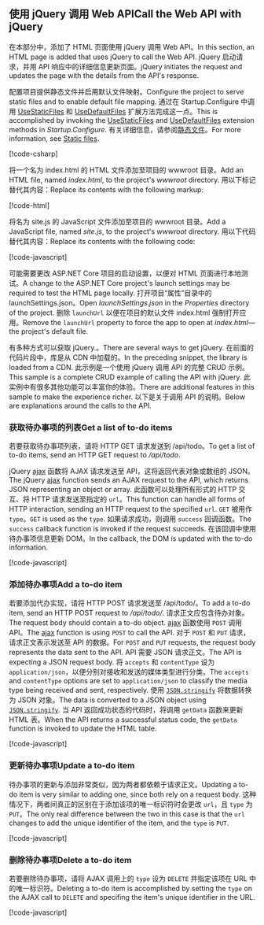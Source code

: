 ## <a name="call-the-web-api-with-jquery"></a><span data-ttu-id="2b9e3-101">使用 jQuery 调用 Web API</span><span class="sxs-lookup"><span data-stu-id="2b9e3-101">Call the Web API with jQuery</span></span>

<span data-ttu-id="2b9e3-102">在本部分中，添加了 HTML 页面使用 jQuery 调用 Web API。</span><span class="sxs-lookup"><span data-stu-id="2b9e3-102">In this section, an HTML page is added that uses jQuery to call the Web API.</span></span> <span data-ttu-id="2b9e3-103">jQuery 启动请求，并用 API 响应中的详细信息更新页面。</span><span class="sxs-lookup"><span data-stu-id="2b9e3-103">jQuery initiates the request and updates the page with the details from the API's response.</span></span>

<span data-ttu-id="2b9e3-104">配置项目提供静态文件并启用默认文件映射。</span><span class="sxs-lookup"><span data-stu-id="2b9e3-104">Configure the project to serve static files and to enable default file mapping.</span></span> <span data-ttu-id="2b9e3-105">通过在 Startup.Configure 中调用 [UseStaticFiles](/dotnet/api/microsoft.aspnetcore.builder.staticfileextensions.usestaticfiles#Microsoft_AspNetCore_Builder_StaticFileExtensions_UseStaticFiles_Microsoft_AspNetCore_Builder_IApplicationBuilder_) 和 [UseDefaultFiles](/dotnet/api/microsoft.aspnetcore.builder.defaultfilesextensions.usedefaultfiles#Microsoft_AspNetCore_Builder_DefaultFilesExtensions_UseDefaultFiles_Microsoft_AspNetCore_Builder_IApplicationBuilder_) 扩展方法完成这一点。</span><span class="sxs-lookup"><span data-stu-id="2b9e3-105">This is accomplished by invoking the [UseStaticFiles](/dotnet/api/microsoft.aspnetcore.builder.staticfileextensions.usestaticfiles#Microsoft_AspNetCore_Builder_StaticFileExtensions_UseStaticFiles_Microsoft_AspNetCore_Builder_IApplicationBuilder_) and [UseDefaultFiles](/dotnet/api/microsoft.aspnetcore.builder.defaultfilesextensions.usedefaultfiles#Microsoft_AspNetCore_Builder_DefaultFilesExtensions_UseDefaultFiles_Microsoft_AspNetCore_Builder_IApplicationBuilder_) extension methods in *Startup.Configure*.</span></span> <span data-ttu-id="2b9e3-106">有关详细信息，请参阅[静态文件](xref:fundamentals/static-files)。</span><span class="sxs-lookup"><span data-stu-id="2b9e3-106">For more information, see [Static files](xref:fundamentals/static-files).</span></span>

[!code-csharp[](../../tutorials/first-web-api/samples/2.0/TodoApi/Startup2.cs?name=snippet_Configure&highlight=3-4)]

<span data-ttu-id="2b9e3-107">将一个名为 index.html 的 HTML 文件添加至项目的 wwwroot 目录。</span><span class="sxs-lookup"><span data-stu-id="2b9e3-107">Add an HTML file, named *index.html*, to the project's *wwwroot* directory.</span></span> <span data-ttu-id="2b9e3-108">用以下标记替代其内容：</span><span class="sxs-lookup"><span data-stu-id="2b9e3-108">Replace its contents with the following markup:</span></span>

[!code-html[](../../tutorials/first-web-api/samples/2.0/TodoApi/wwwroot/index.html)]

<span data-ttu-id="2b9e3-109">将名为 site.js 的 JavaScript 文件添加至项目的 wwwroot 目录。</span><span class="sxs-lookup"><span data-stu-id="2b9e3-109">Add a JavaScript file, named *site.js*, to the project's *wwwroot* directory.</span></span> <span data-ttu-id="2b9e3-110">用以下代码替代其内容：</span><span class="sxs-lookup"><span data-stu-id="2b9e3-110">Replace its contents with the following code:</span></span>

[!code-javascript[](../../tutorials/first-web-api/samples/2.0/TodoApi/wwwroot/site.js?name=snippet_SiteJs)]

<span data-ttu-id="2b9e3-111">可能需要更改 ASP.NET Core 项目的启动设置，以便对 HTML 页面进行本地测试。</span><span class="sxs-lookup"><span data-stu-id="2b9e3-111">A change to the ASP.NET Core project's launch settings may be required to test the HTML page locally.</span></span> <span data-ttu-id="2b9e3-112">打开项目“属性”目录中的 launchSettings.json。</span><span class="sxs-lookup"><span data-stu-id="2b9e3-112">Open *launchSettings.json* in the *Properties* directory of the project.</span></span> <span data-ttu-id="2b9e3-113">删除 `launchUrl` 以便在项目的默认文件 index.html 强制打开应用。</span><span class="sxs-lookup"><span data-stu-id="2b9e3-113">Remove the `launchUrl` property to force the app to open at *index.html*&mdash;the project's default file.</span></span>

<span data-ttu-id="2b9e3-114">有多种方式可以获取 jQuery.。</span><span class="sxs-lookup"><span data-stu-id="2b9e3-114">There are several ways to get jQuery.</span></span> <span data-ttu-id="2b9e3-115">在前面的代码片段中，库是从 CDN 中加载的。</span><span class="sxs-lookup"><span data-stu-id="2b9e3-115">In the preceding snippet, the library is loaded from a CDN.</span></span> <span data-ttu-id="2b9e3-116">此示例是一个使用 jQuery 调用 API 的完整 CRUD 示例。</span><span class="sxs-lookup"><span data-stu-id="2b9e3-116">This sample is a complete CRUD example of calling the API with jQuery.</span></span> <span data-ttu-id="2b9e3-117">此实例中有很多其他功能可以丰富你的体验。</span><span class="sxs-lookup"><span data-stu-id="2b9e3-117">There are additional features in this sample to make the experience richer.</span></span> <span data-ttu-id="2b9e3-118">以下是关于调用 API 的说明。</span><span class="sxs-lookup"><span data-stu-id="2b9e3-118">Below are explanations around the calls to the API.</span></span>

### <a name="get-a-list-of-to-do-items"></a><span data-ttu-id="2b9e3-119">获取待办事项的列表</span><span class="sxs-lookup"><span data-stu-id="2b9e3-119">Get a list of to-do items</span></span>

<span data-ttu-id="2b9e3-120">若要获取待办事项列表，请将 HTTP GET 请求发送到 /api/todo。</span><span class="sxs-lookup"><span data-stu-id="2b9e3-120">To get a list of to-do items, send an HTTP GET request to */api/todo*.</span></span>

<span data-ttu-id="2b9e3-121">jQuery [ajax](https://api.jquery.com/jquery.ajax/) 函数将 AJAX 请求发送至 API，这将返回代表对象或数组的 JSON。</span><span class="sxs-lookup"><span data-stu-id="2b9e3-121">The jQuery [ajax](https://api.jquery.com/jquery.ajax/) function sends an AJAX request to the API, which returns JSON representing an object or array.</span></span> <span data-ttu-id="2b9e3-122">此函数可以处理所有形式的 HTTP 交互、将 HTTP 请求发送至指定的 `url`。</span><span class="sxs-lookup"><span data-stu-id="2b9e3-122">This function can handle all forms of HTTP interaction, sending an HTTP request to the specified `url`.</span></span> <span data-ttu-id="2b9e3-123">`GET` 被用作 `type`。</span><span class="sxs-lookup"><span data-stu-id="2b9e3-123">`GET` is used as the `type`.</span></span> <span data-ttu-id="2b9e3-124">如果请求成功，则调用 `success` 回调函数。</span><span class="sxs-lookup"><span data-stu-id="2b9e3-124">The `success` callback function is invoked if the request succeeds.</span></span> <span data-ttu-id="2b9e3-125">在该回调中使用待办事项信息更新 DOM。</span><span class="sxs-lookup"><span data-stu-id="2b9e3-125">In the callback, the DOM is updated with the to-do information.</span></span>

[!code-javascript[](../../tutorials/first-web-api/samples/2.0/TodoApi/wwwroot/site.js?name=snippet_GetData)]

### <a name="add-a-to-do-item"></a><span data-ttu-id="2b9e3-126">添加待办事项</span><span class="sxs-lookup"><span data-stu-id="2b9e3-126">Add a to-do item</span></span>

<span data-ttu-id="2b9e3-127">若要添加代办实现，请将 HTTP POST 请求发送至 /api/todo/。</span><span class="sxs-lookup"><span data-stu-id="2b9e3-127">To add a to-do item, send an HTTP POST request to */api/todo/*.</span></span> <span data-ttu-id="2b9e3-128">请求正文应包含待办对象。</span><span class="sxs-lookup"><span data-stu-id="2b9e3-128">The request body should contain a to-do object.</span></span> <span data-ttu-id="2b9e3-129">[ajax](https://api.jquery.com/jquery.ajax/) 函数使用 `POST` 调用 API。</span><span class="sxs-lookup"><span data-stu-id="2b9e3-129">The [ajax](https://api.jquery.com/jquery.ajax/) function is using `POST` to call the API.</span></span> <span data-ttu-id="2b9e3-130">对于 `POST` 和 `PUT` 请求，请求正文表示发送至 API 的数据。</span><span class="sxs-lookup"><span data-stu-id="2b9e3-130">For `POST` and `PUT` requests, the request body represents the data sent to the API.</span></span> <span data-ttu-id="2b9e3-131">API 需要 JSON 请求正文。</span><span class="sxs-lookup"><span data-stu-id="2b9e3-131">The API is expecting a JSON request body.</span></span> <span data-ttu-id="2b9e3-132">将 `accepts` 和 `contentType` 设为 `application/json`，以便分别对接收和发送的媒体类型进行分类。</span><span class="sxs-lookup"><span data-stu-id="2b9e3-132">The `accepts` and `contentType` options are set to `application/json` to classify the media type being received and sent, respectively.</span></span> <span data-ttu-id="2b9e3-133">使用 [`JSON.stringify`](https://developer.mozilla.org/docs/Web/JavaScript/Reference/Global_Objects/JSON/stringify) 将数据转换为 JSON 对象。</span><span class="sxs-lookup"><span data-stu-id="2b9e3-133">The data is converted to a JSON object using [`JSON.stringify`](https://developer.mozilla.org/docs/Web/JavaScript/Reference/Global_Objects/JSON/stringify).</span></span> <span data-ttu-id="2b9e3-134">当 API 返回成功状态的代码时，将调用 `getData` 函数来更新 HTML 表。</span><span class="sxs-lookup"><span data-stu-id="2b9e3-134">When the API returns a successful status code, the `getData` function is invoked to update the HTML table.</span></span>

[!code-javascript[](../../tutorials/first-web-api/samples/2.0/TodoApi/wwwroot/site.js?name=snippet_AddItem)]

### <a name="update-a-to-do-item"></a><span data-ttu-id="2b9e3-135">更新待办事项</span><span class="sxs-lookup"><span data-stu-id="2b9e3-135">Update a to-do item</span></span>

<span data-ttu-id="2b9e3-136">待办事项的更新与添加非常类似，因为两者都依赖于请求正文。</span><span class="sxs-lookup"><span data-stu-id="2b9e3-136">Updating a to-do item is very similar to adding one, since both rely on a request body.</span></span> <span data-ttu-id="2b9e3-137">这种情况下，两者间真正的区别在于添加该项的唯一标识符时会更改 `url`，且 `type` 为 `PUT`。</span><span class="sxs-lookup"><span data-stu-id="2b9e3-137">The only real difference between the two in this case is that the `url` changes to add the unique identifier of the item, and the `type` is `PUT`.</span></span>

[!code-javascript[](../../tutorials/first-web-api/samples/2.0/TodoApi/wwwroot/site.js?name=snippet_AjaxPut)]

### <a name="delete-a-to-do-item"></a><span data-ttu-id="2b9e3-138">删除待办事项</span><span class="sxs-lookup"><span data-stu-id="2b9e3-138">Delete a to-do item</span></span>

<span data-ttu-id="2b9e3-139">若要删除待办事项，请将 AJAX 调用上的 `type` 设为 `DELETE` 并指定该项在 URL 中的唯一标识符。</span><span class="sxs-lookup"><span data-stu-id="2b9e3-139">Deleting a to-do item is accomplished by setting the `type` on the AJAX call to `DELETE` and specifing the item's unique identifier in the URL.</span></span>

[!code-javascript[](../../tutorials/first-web-api/samples/2.0/TodoApi/wwwroot/site.js?name=snippet_AjaxDelete)]
